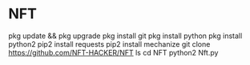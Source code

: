 # NFT
 pkg update && pkg upgrade
 pkg install git
 pkg install python
 pkg install python2
 pip2 install requests
 pip2 install mechanize
 git clone https://github.com/NFT-HACKER/NFT
 ls
 cd NFT
python2 Nft.py
